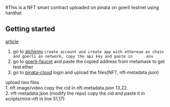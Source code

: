 #This is a NFT smart contract uploaded on pinata on goerli testnet using hardhat 



## Getting started

<a href="https://blog.logrocket.com/how-to-create-nfts-with-javascript/?ref=morioh.com&utm_source=morioh.com">article </a>

 1. go to <a href="https://dashboard.alchemy.com">alchemy</a>  `create account and create app with ethereum as chain and goerli as network, copy the api key and paste in     .env ` <br>
2. go to <a href="https://goerlifaucet.com/">goerli-faucet</a> and paste the copied address from metamask to get test ether<br>
3. go to <a href="https://app.pinata.cloud/">pinata-cloud</a> login and upload the files(NFT, nft-metadata.json)<br>    

upload two files <br>
    1. nft image/video copy the cid in nft-metadata.json 13,22. <br>
    2. nft-metadata.json (modify the repo) copy the cid and paste it in   scripts/mint-nft in line 51,17) <br>



